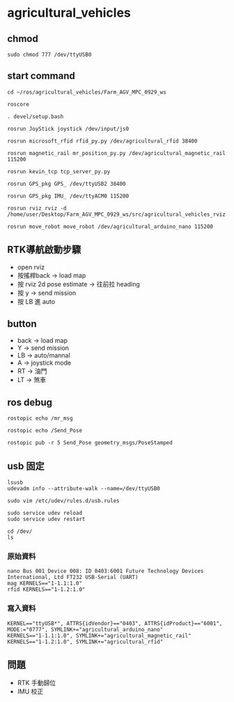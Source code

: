 # agricultural_vehicles

## chmod
    sudo chmod 777 /dev/ttyUSB0

## start command
    cd ~/ros/agricultural_vehicles/Farm_AGV_MPC_0929_ws
    
    roscore
    
    . devel/setup.bash
    
    rosrun JoyStick joystick /dev/input/js0
    
    rosrun microsoft_rfid rfid_py.py /dev/agricultural_rfid 38400
    
    rosrun magnetic_rail mr_position_py.py /dev/agricultural_magnetic_rail 115200

    rosrun kevin_tcp tcp_server_py.py

    rosrun GPS_pkg GPS_ /dev/ttyUSB2 38400

    rosrun GPS_pkg IMU_ /dev/ttyACM0 115200

    rosrun rviz rviz -d /home/user/Desktop/Farm_AGV_MPC_0929_ws/src/agricultural_vehicles_rviz.rviz

    rosrun move_robot move_robot /dev/agricultural_arduino_nano 115200
    

## RTK導航啟動步驟
- open rviz
- 按搖桿back -> load map 
- 按 rviz 2d pose estimate -> 往前拉 heading
- 按 y -> send mission
- 按 LB 進 auto

## button
- back -> load map
- Y -> send mission
- LB -> auto/mannal
- A -> joystick mode
- RT -> 油門
- LT -> 煞車

## ros debug
    rostopic echo /mr_msg

    rostopic echo /Send_Pose

    rostopic pub -r 5 Send_Pose geometry_msgs/PoseStamped 

## usb 固定
    lsusb
    udevadm info --attribute-walk --name=/dev/ttyUSB0

    sudo vim /etc/udev/rules.d/usb.rules

    sudo service udev reload
    sudo service udev restart

    cd /dev/
    ls

### 原始資料

    nano Bus 001 Device 008: ID 0403:6001 Future Technology Devices International, Ltd FT232 USB-Serial (UART)
    mag KERNELS=="1-1.1:1.0"
    rfid KERNELS=="1-1.2:1.0"

### 寫入資料
    KERNEL=="ttyUSB*", ATTRS{idVendor}=="0403", ATTRS{idProduct}=="6001", MODE:="0777", SYMLINK+="agricultural_arduino_nano"
    KERNELS=="1-1.1:1.0", SYMLINK+="agricultural_magnetic_rail"
    KERNELS=="1-1.2:1.0", SYMLINK+="agricultural_rfid"



## 問題
- RTK 手動歸位
- IMU 校正